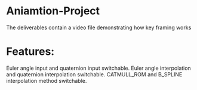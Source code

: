 # Aniamtion-Project

The deliverables contain a video file demonstrating how key framing works

# Features:
Euler angle input and quaternion input switchable.
Euler angle interpolation and quaternion interpolation switchable.
CATMULL_ROM and B_SPLINE interpolation method switchable.

